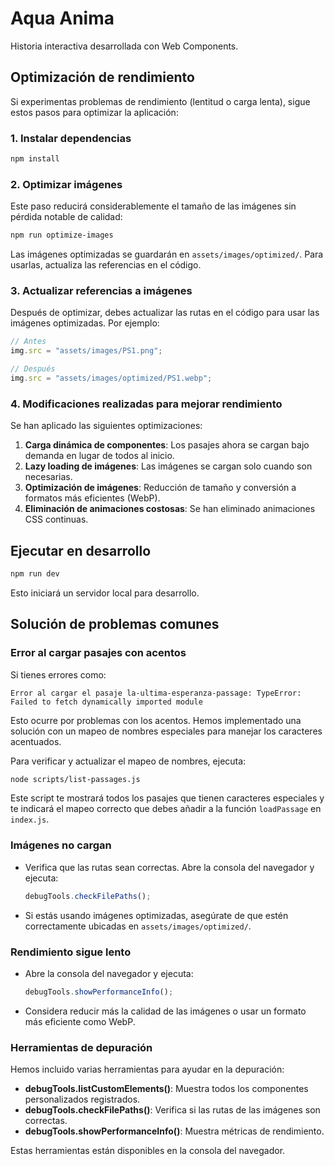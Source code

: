 # Aqua Anima

Historia interactiva desarrollada con Web Components.

## Optimización de rendimiento

Si experimentas problemas de rendimiento (lentitud o carga lenta), sigue estos pasos para optimizar la aplicación:

### 1. Instalar dependencias

```bash
npm install
```

### 2. Optimizar imágenes

Este paso reducirá considerablemente el tamaño de las imágenes sin pérdida notable de calidad:

```bash
npm run optimize-images
```

Las imágenes optimizadas se guardarán en `assets/images/optimized/`. Para usarlas, actualiza las referencias en el código.

### 3. Actualizar referencias a imágenes

Después de optimizar, debes actualizar las rutas en el código para usar las imágenes optimizadas. Por ejemplo:

```javascript
// Antes
img.src = "assets/images/PS1.png";

// Después
img.src = "assets/images/optimized/PS1.webp";
```

### 4. Modificaciones realizadas para mejorar rendimiento

Se han aplicado las siguientes optimizaciones:

1. **Carga dinámica de componentes**: Los pasajes ahora se cargan bajo demanda en lugar de todos al inicio.
2. **Lazy loading de imágenes**: Las imágenes se cargan solo cuando son necesarias.
3. **Optimización de imágenes**: Reducción de tamaño y conversión a formatos más eficientes (WebP).
4. **Eliminación de animaciones costosas**: Se han eliminado animaciones CSS continuas.

## Ejecutar en desarrollo

```bash
npm run dev
```

Esto iniciará un servidor local para desarrollo.

## Solución de problemas comunes

### Error al cargar pasajes con acentos

Si tienes errores como:

```
Error al cargar el pasaje la-ultima-esperanza-passage: TypeError: Failed to fetch dynamically imported module
```

Esto ocurre por problemas con los acentos. Hemos implementado una solución con un mapeo de nombres especiales para manejar los caracteres acentuados.

Para verificar y actualizar el mapeo de nombres, ejecuta:

```bash
node scripts/list-passages.js
```

Este script te mostrará todos los pasajes que tienen caracteres especiales y te indicará el mapeo correcto que debes añadir a la función `loadPassage` en `index.js`.

### Imágenes no cargan

- Verifica que las rutas sean correctas. Abre la consola del navegador y ejecuta:

  ```javascript
  debugTools.checkFilePaths();
  ```

- Si estás usando imágenes optimizadas, asegúrate de que estén correctamente ubicadas en `assets/images/optimized/`.

### Rendimiento sigue lento

- Abre la consola del navegador y ejecuta:

  ```javascript
  debugTools.showPerformanceInfo();
  ```

- Considera reducir más la calidad de las imágenes o usar un formato más eficiente como WebP.

### Herramientas de depuración

Hemos incluido varias herramientas para ayudar en la depuración:

- **debugTools.listCustomElements()**: Muestra todos los componentes personalizados registrados.
- **debugTools.checkFilePaths()**: Verifica si las rutas de las imágenes son correctas.
- **debugTools.showPerformanceInfo()**: Muestra métricas de rendimiento.

Estas herramientas están disponibles en la consola del navegador.
